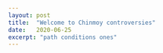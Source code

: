 ```yaml
---
layout: post
title:  "Welcome to Chinmoy controversies"
date:   2020-06-25
excerpt: "path conditions ones"
---
```

